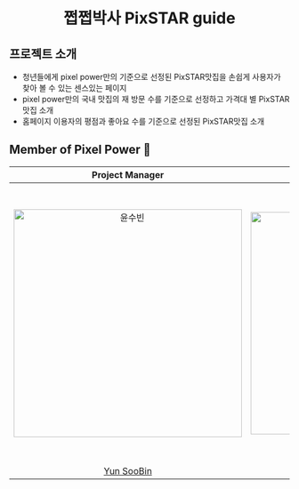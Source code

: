 <div align = center><h1>쩝쩝박사 PixSTAR guide</h1></div>


## 프로젝트 소개
- 청년들에게 pixel power만의 기준으로 선정된 PixSTAR맛집을 손쉽게 사용자가 찾아 볼 수 있는 센스있는 페이지
- pixel power만의 국내 맛집의 재 방문 수를 기준으로 선정하고 가격대 별 PixSTAR 맛집 소개
- 홈페이지 이용자의 평점과 좋아요 수를 기준으로 선정된 PixSTAR맛집 소개
## Member of Pixel Power 💪
|                                         Project Manager                                          |                                         Configuration Manager                                          |                                                                                   |                                                                                  |                                                                               | 
| :--------------------------------------------------------------------------------------: | :--------------------------------------------------------------------------------------: | :--------------------------------------------------------------------------------------: | :-------------------------------------------------------------------------------------: | :-----------------------------------------------------------------------------------: |
| <img src="https://avatars.githubusercontent.com/u/134928447?v=4" width=410px alt="윤수빈"/> | <img src="https://avatars.githubusercontent.com/u/152046800?v=4" width=400px alt="조은성"/> | <img src="https://avatars.githubusercontent.com/u/155221216?s=70&v=4" width=500px alt="강민서"/> | <img src="https://avatars.githubusercontent.com/u/157683550?s=70&v=4" width=500px alt="김진용"> | <img src="https://avatars.githubusercontent.com/u/157683303?s=70&v=4" width=500px alt="윤해빈"> |
|                       [Yun SooBin](https://github.com/nunu1101)                        |                            [Cho EunSeong](https://github.com/eunseongjo)                            |                            [Kang MinSeo](https://github.com/KANGMINSEO0)                            |                          [Kim JinYong](https://github.com/rlawlsdyd5932)                           |                         [Yun HaeBin](https://github.com/Bini0104)                         |
